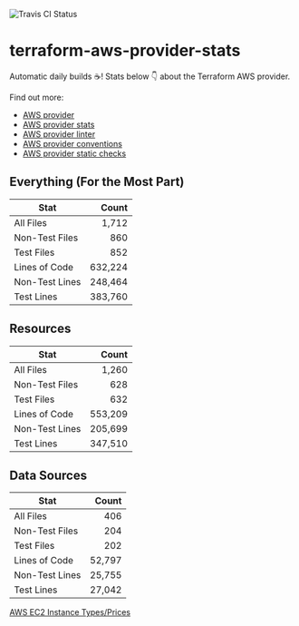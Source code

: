 ![Travis CI Status](https://travis-ci.org/YakDriver/terraform-aws-provider-stats.svg?branch=main)
# terraform-aws-provider-stats

Automatic daily builds :coffee:! Stats below :point_down: about the Terraform AWS provider.

Find out more:
* [AWS provider](https://github.com/terraform-providers/terraform-provider-aws)
* [AWS provider stats](https://github.com/YakDriver/terraform-aws-provider-stats)
* [AWS provider linter](https://github.com/terraform-providers/terraform-provider-aws/tree/master/awsproviderlint)
* [AWS provider conventions](https://github.com/YakDriver/terraform-aws-conventions)
* [AWS provider static checks](https://github.com/YakDriver/terraform-aws-provider-static-checks)



## Everything (For the Most Part)

|  Stat  |  Count  |
| ------------- | -------------: |
|  All Files  |  1,712  |
|  Non-Test Files  |  860  |
|  Test Files  |  852  |
|  Lines of Code  |  632,224  |
|  Non-Test Lines  |  248,464  |
|  Test Lines  |  383,760  |



## Resources

|  Stat  |  Count  |
| ------------- | -------------: |
|  All Files  |  1,260  |
|  Non-Test Files  |  628  |
|  Test Files  |  632  |
|  Lines of Code  |  553,209  |
|  Non-Test Lines  |  205,699  |
|  Test Lines  |  347,510  |



## Data Sources

|  Stat  |  Count  |
| ------------- | -------------: |
|  All Files  |  406  |
|  Non-Test Files  |  204  |
|  Test Files  |  202  |
|  Lines of Code  |  52,797  |
|  Non-Test Lines  |  25,755  |
|  Test Lines  |  27,042  |




[AWS EC2 Instance Types/Prices](https://github.com/YakDriver/aws-ec2-instance-types)

